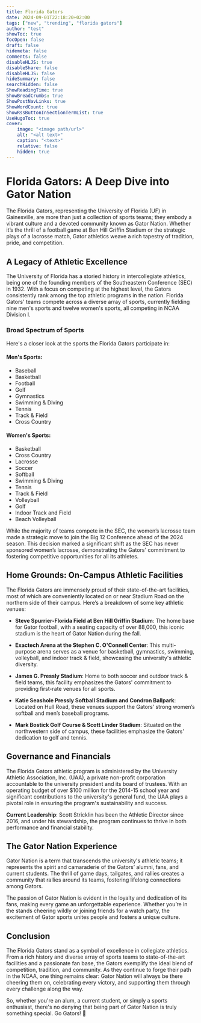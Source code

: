 ```yaml
---
title: Florida Gators
date: 2024-09-01T22:18:20+02:00
tags: ["new", "trending", "florida gators"]
author: "test"
showToc: true
TocOpen: false
draft: false
hidemeta: false
comments: false
disableHLJS: true
disableShare: false
disableHLJS: false
hideSummary: false
searchHidden: false
ShowReadingTime: true
ShowBreadCrumbs: true
ShowPostNavLinks: true
ShowWordCount: true
ShowRssButtonInSectionTermList: true
UseHugoToc: true
cover:
    image: "<image path/url>"
    alt: "<alt text>"
    caption: "<text>"
    relative: false
    hidden: true
---
```

# Florida Gators: A Deep Dive into Gator Nation

The Florida Gators, representing the University of Florida (UF) in Gainesville, are more than just a collection of sports teams; they embody a vibrant culture and a devoted community known as Gator Nation. Whether it’s the thrill of a football game at Ben Hill Griffin Stadium or the strategic plays of a lacrosse match, Gator athletics weave a rich tapestry of tradition, pride, and competition.

## A Legacy of Athletic Excellence

The University of Florida has a storied history in intercollegiate athletics, being one of the founding members of the Southeastern Conference (SEC) in 1932. With a focus on competing at the highest level, the Gators consistently rank among the top athletic programs in the nation. Florida Gators' teams compete across a diverse array of sports, currently fielding nine men's sports and twelve women's sports, all competing in NCAA Division I.

### Broad Spectrum of Sports

Here's a closer look at the sports the Florida Gators participate in:

#### Men's Sports:
- Baseball
- Basketball
- Football
- Golf
- Gymnastics
- Swimming & Diving
- Tennis
- Track & Field
- Cross Country

#### Women's Sports:
- Basketball
- Cross Country
- Lacrosse
- Soccer
- Softball
- Swimming & Diving
- Tennis
- Track & Field
- Volleyball
- Golf
- Indoor Track and Field
- Beach Volleyball

While the majority of teams compete in the SEC, the women’s lacrosse team made a strategic move to join the Big 12 Conference ahead of the 2024 season. This decision marked a significant shift as the SEC has never sponsored women’s lacrosse, demonstrating the Gators' commitment to fostering competitive opportunities for all its athletes.

## Home Grounds: On-Campus Athletic Facilities

The Florida Gators are immensely proud of their state-of-the-art facilities, most of which are conveniently located on or near Stadium Road on the northern side of their campus. Here’s a breakdown of some key athletic venues:

- **Steve Spurrier-Florida Field at Ben Hill Griffin Stadium**: The home base for Gator football, with a seating capacity of over 88,000, this iconic stadium is the heart of Gator Nation during the fall.

- **Exactech Arena at the Stephen C. O'Connell Center**: This multi-purpose arena serves as a venue for basketball, gymnastics, swimming, volleyball, and indoor track & field, showcasing the university's athletic diversity.

- **James G. Pressly Stadium**: Home to both soccer and outdoor track & field teams, this facility emphasizes the Gators' commitment to providing first-rate venues for all sports.

- **Katie Seashole Pressly Softball Stadium and Condron Ballpark**: Located on Hull Road, these venues support the Gators’ strong women’s softball and men’s baseball programs.

- **Mark Bostick Golf Course & Scott Linder Stadium**: Situated on the northwestern side of campus, these facilities emphasize the Gators' dedication to golf and tennis.

## Governance and Financials

The Florida Gators athletic program is administered by the University Athletic Association, Inc. (UAA), a private non-profit corporation accountable to the university president and its board of trustees. With an operating budget of over $100 million for the 2014-15 school year and significant contributions to the university's general fund, the UAA plays a pivotal role in ensuring the program's sustainability and success.

**Current Leadership**: Scott Stricklin has been the Athletic Director since 2016, and under his stewardship, the program continues to thrive in both performance and financial stability.

## The Gator Nation Experience

Gator Nation is a term that transcends the university's athletic teams; it represents the spirit and camaraderie of the Gators’ alumni, fans, and current students. The thrill of game days, tailgates, and rallies creates a community that rallies around its teams, fostering lifelong connections among Gators. 

The passion of Gator Nation is evident in the loyalty and dedication of its fans, making every game an unforgettable experience. Whether you’re in the stands cheering wildly or joining friends for a watch party, the excitement of Gator sports unites people and fosters a unique culture.

## Conclusion

The Florida Gators stand as a symbol of excellence in collegiate athletics. From a rich history and diverse array of sports teams to state-of-the-art facilities and a passionate fan base, the Gators exemplify the ideal blend of competition, tradition, and community. As they continue to forge their path in the NCAA, one thing remains clear: Gator Nation will always be there cheering them on, celebrating every victory, and supporting them through every challenge along the way. 

So, whether you're an alum, a current student, or simply a sports enthusiast, there's no denying that being part of Gator Nation is truly something special. Go Gators! 🐊
